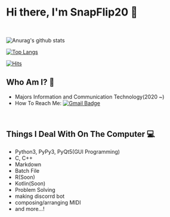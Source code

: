 # **Hi there, I'm SnapFlip20 👋**
</br>

<!--
**SnapFlip20/SnapFlip20** is a ✨ _special_ ✨ repository because its `README.md` (this file) appears on your GitHub profile.

Here are some ideas to get you started:

- 🔭 I’m currently working on ...
- 🌱 I’m currently learning ...
- 👯 I’m looking to collaborate on ...
- 🤔 I’m looking for help with ...
- 💬 Ask me about ...
- 📫 How to reach me: ...
- 😄 Pronouns: ...
- ⚡ Fun fact: ...
언젠간 사용하게 되지 않을까? 일단 남겨두자
-->

![Anurag's github stats](https://github-readme-stats.vercel.app/api?username=SnapFlip20&show_icons=true&theme=dark)

[![Top Langs](https://github-readme-stats.vercel.app/api/top-langs/?username=SnapFlip20&hide_langs_below=0.5)](#)

[![Hits](https://hits.seeyoufarm.com/api/count/incr/badge.svg?url=https%3A%2F%2Fgithub.com%2FSnapFlip20&count_bg=%2379C83D&title_bg=%23AEAEAE&icon=&icon_color=%23E7E7E7&title=hits&edge_flat=false)](https://hits.seeyoufarm.com)

## Who Am I? 🤔
* Majors Information and Communication Technology(2020 ~)
* How To Reach Me: [![Gmail Badge](https://img.shields.io/badge/-Gmail-c14438?style=flat-square&logo=Gmail&logoColor=white&link=mailto:jungmin1755@gmail.com)](mailto:jungmin1755@gmail.com)
</br>

## Things I Deal With On The Computer 💻
* Python3, PyPy3, PyQt5(GUI Programming)
* C, C++
* Markdown
* Batch File
* R(Soon)
* Kotlin(Soon)
* Problem Solving
* making discorrd bot
* composing/arranging MIDI
* and more...!


